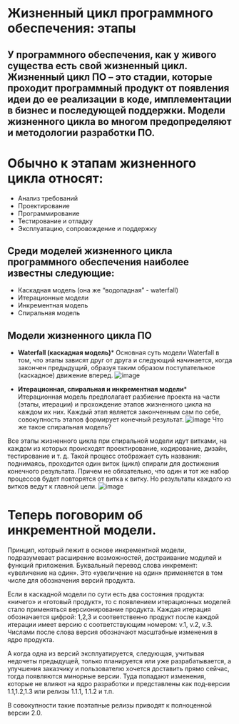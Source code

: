 # Жизненный цикл программного обеспечения: этапы

## У программного обеспечения, как у живого существа есть свой жизненный цикл. Жизненный цикл ПО – это стадии, которые проходит программный продукт от появления идеи до ее реализации в коде, имплементации в бизнес и последующей поддержки. Модели жизненного цикла во многом предопределяют и методологии разработки ПО.

# Обычно к этапам жизненного цикла относят:

*  Анализ требований
*  Проектирование
*  Программирование
*  Тестирование и отладку
*  Эксплуатацию, сопровождение и поддержку

## Среди моделей жизненного цикла программного обеспечения наиболее известны следующие: 

*  Каскадная модель (она же “водопадная” - waterfall)
*  Итерационные модели
*  Инкрементная модель
*  Спиральная модель

## Модели жизненного цикла ПО

* **Waterfall (каскадная модель)*** 
Основная суть модели Waterfall в том, что этапы зависят друг от друга и следующий начинается, когда закончен предыдущий, образуя таким образом поступательное (каскадное) движение вперед. 
![image](https://user-images.githubusercontent.com/101755944/177634590-7b9bba2d-e2ef-4d58-abed-ec2761c6bef2.png)

* **Итерационная, спиральная и инкрементная модели*** 
Итерационная модель предполагает разбиение проекта на части (этапы, итерации) и прохождение этапов жизненного цикла на каждом их них. Каждый этап является законченным сам по себе, совокупность этапов формирует конечный результат.
![image](https://user-images.githubusercontent.com/101755944/177634815-a7c7f01e-fd8d-481f-9dbb-d0ff24d084bd.png)
Что же такое спиральная модель?

Все этапы жизненного цикла при спиральной модели идут витками, на каждом из которых происходят проектирование, кодирование, дизайн, тестирование и т. д. Такой процесс отображает суть названия: поднимаясь, проходится один виток (цикл) спирали для достижения конечного результата. Причем не обязательно, что один и тот же набор процессов будет повторятся от витка к витку. Но результаты каждого из витков ведут к главной цели.
![image](https://user-images.githubusercontent.com/101755944/177634950-8d8e5ceb-c639-4011-bae9-da496ca8c794.png)

# Теперь поговорим об инкрементной модели.

Принцип, который лежит в основе инкрементной модели, подразумевает расширение возможностей, достраивание модулей и функций приложения. Буквальный перевод слова инкремент: «увеличение на один». Это «увеличение на один» применяется в том числе для обозначения версий продукта.

Если в каскадной модели по сути есть два состояния продукта: «ничего» и «готовый продукт», то с появлением итерационных моделей стало  применяться версионирование продукта. Каждая итерация обозначается цифрой: 1,2,3 и соответственно продукт после каждой итерации имеет версию с соответствующим номером: v.1, v.2, v.3. Числами после слова версия обозначают масштабные изменения в ядро продукта.

А когда одна из версий эксплуатируется, следующая, учитывая недочеты предыдущей, только планируется или уже разрабатывается, а улучшения заказчику и пользователю хочется доставить прямо сейчас, тогда появляются минорные версии. Туда попадают изменения, которые не влияют на ядро разработки и представлены как под-версии 1.1,1.2,1.3 или релизы 1.1.1, 1.1.2 и т.п. 

В совокупности такие поэтапные релизы приводят к полноценной версии 2.0. 
